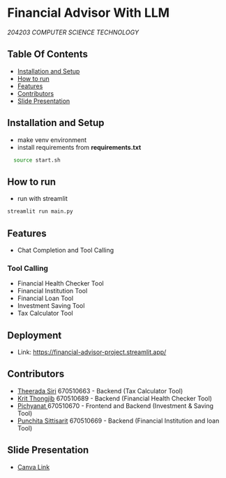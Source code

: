 # Financial Advisor With LLM
*204203 COMPUTER SCIENCE TECHNOLOGY*
## Table Of Contents
- [Installation and Setup](#installation-and-setup)
- [How to run](#how-to-run)
- [Features](#features)
- [Contributors](#contributors)
- [Slide Presentation](#slide-presentation)
## Installation and Setup
  - make venv environment
  - install requirements from **requirements.txt**
  ```sh
    source start.sh
  ```
## How to run
  - run with streamlit
  ```sh
  streamlit run main.py
  ```
## Features
 - Chat Completion and Tool Calling
### Tool Calling
- Financial Health Checker Tool
- Financial Institution Tool
- Financial Loan Tool
- Investment Saving Tool
- Tax Calculator Tool
## Deployment
  - Link: https://financial-advisor-project.streamlit.app/
## Contributors
 *  [Theerada Siri](https://github.com/Cellul4r) 670510663 - Backend (Tax Calculator Tool)
 * [Krit Thongjib](https://github.com/Not-Tan) 670510689 - Backend (Financial Health Checker Tool)
 * [Pichyanat ](https://github.com/Fres26) 670510670 - Frontend and Backend (Investment & Saving Tool)
 * [Punchita Sittisarit](https://github.com/q28jes) 670510669 - Backend (Financial Institution and loan Tool)
## Slide Presentation
  - [Canva Link](https://www.canva.com/design/DAG1k1nzBWI/GiDsgFCWvvSzcmjPGEyEQg/edit?utm_content=DAG1k1nzBWI&utm_campaign=designshare&utm_medium=link2&utm_source=sharebutton)

